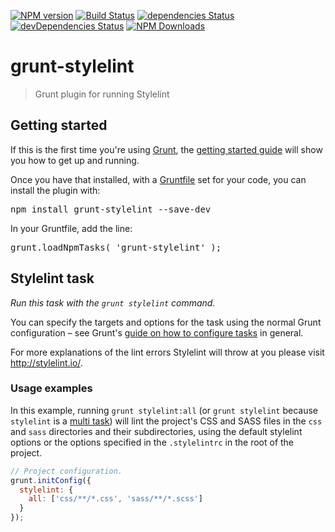 [![NPM version](https://badge.fury.io/js/grunt-stylelint.svg)](http://badge.fury.io/js/grunt-stylelint)
[![Build Status](https://travis-ci.org/wikimedia/grunt-stylelint.svg?branch=master)](https://travis-ci.org/wikimedia/grunt-stylelint)
[![dependencies Status](https://david-dm.org/wikimedia/grunt-stylelint/status.svg)](https://david-dm.org/wikimedia/grunt-stylelint)
[![devDependencies Status](https://david-dm.org/wikimedia/grunt-stylelint/dev-status.svg)](https://david-dm.org/wikimedia/grunt-stylelint?type=dev)
[![NPM Downloads](https://img.shields.io/npm/dm/grunt-stylelint.svg)](https://www.npmjs.org/package/grunt-stylelint) 

# grunt-stylelint
> Grunt plugin for running Stylelint

## Getting started

If this is the first time you're using [Grunt](http://gruntjs.com/), the [getting started guide](http://gruntjs.com/getting-started) will show you how to get up and running.

Once you have that installed, with a [Gruntfile](http://gruntjs.com/sample-gruntfile) set for your code, you can install the plugin with:

<pre lang=shell>
npm install grunt-stylelint --save-dev
</pre>

In your Gruntfile, add the line:

<pre lang=js>
grunt.loadNpmTasks( 'grunt-stylelint' );
</pre>

## Stylelint task

_Run this task with the `grunt stylelint` command._

You can specify the targets and options for the task using the normal Grunt configuration – see Grunt's [guide on how to configure tasks](http://gruntjs.com/configuring-tasks) in general.

For more explanations of the lint errors Stylelint will throw at you please visit http://stylelint.io/.

### Usage examples

In this example, running `grunt stylelint:all` (or `grunt stylelint` because `stylelint` is a [multi task](http://gruntjs.com/configuring-tasks#task-configuration-and-targets)) will lint the project's CSS and SASS files in the `css` and `sass` directories and their subdirectories, using the default stylelint options or the options specified in the `.stylelintrc` in the root of the project.

```js
// Project configuration.
grunt.initConfig({
  stylelint: {
    all: ['css/**/*.css', 'sass/**/*.scss']
  }
});
```